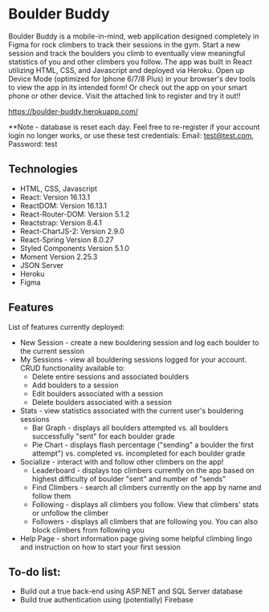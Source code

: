 # Boulder Buddy

Boulder Buddy is a mobile-in-mind, web application designed completely in Figma for rock climbers to track their sessions in the gym. Start a new session and track the boulders you climb to eventually view meaningful statistics of you and other climbers you follow. The app was built in React utilizing HTML, CSS, and Javascript and deployed via Heroku. Open up Device Mode (optimized for Iphone 6/7/8 Plus) in your browser's dev tools to view the app in its intended form! Or check out the app on your smart phone or other device. Visit the attached link to register and try it out!!

https://boulder-buddy.herokuapp.com/

**Note - database is reset each day. Feel free to re-register if your account login no longer works, or use these test credentials: Email: test@test.com, Password: test

## Technologies 
* HTML, CSS, Javascript
* React:                  Version 16.13.1
* ReactDOM:               Version 16.13.1
* React-Router-DOM:       Version 5.1.2
* Reactstrap:             Version 8.4.1
* React-ChartJS-2:        Version 2.9.0
* React-Spring            Version 8.0.27
* Styled Components       Version 5.1.0
* Moment                  Version 2.25.3
* JSON Server
* Heroku
* Figma

## Features
List of features currently deployed:
* New Session - create a new bouldering session and log each boulder to the current session
* My Sessions - view all bouldering sessions logged for your account. CRUD functionality available to:
  * Delete entire sessions and associated boulders
  * Add boulders to a session
  * Edit boulders associated with a session
  * Delete boulders associated with a session
* Stats - view statistics associated with the current user's bouldering sessions
  * Bar Graph - displays all boulders attempted vs. all boulders successfully "sent" for each boulder grade
  * Pie Chart - displays flash percentage ("sending" a boulder the first attempt") vs. completed vs. incompleted for each boulder grade
* Socialize - interact with and follow other climbers on the app!
  * Leaderboard - displays top climbers currently on the app based on highest difficulty of boulder "sent" and number of "sends"
  * Find Climbers - search all climbers currently on the app by name and follow them
  * Following - displays all climbers you follow. View that climbers' stats or unfollow the climber
  * Followers - displays all climbers that are following you. You can also block climbers from following you
* Help Page - short information page giving some helpful climbing lingo and instruction on how to start your first session

## To-do list:
* Build out a true back-end using ASP.NET and SQL Server database
* Build true authentication using (potentially) Firebase
